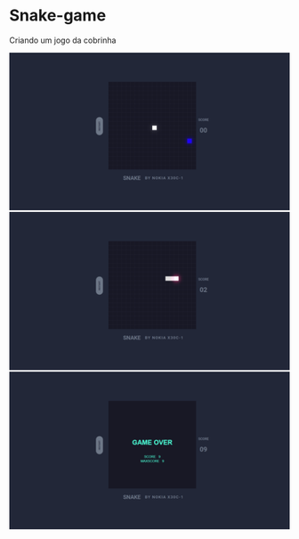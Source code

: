 # Snake-game
Criando um jogo da cobrinha

![imagens](./src/images/snakegameinit.png)
![imagens](./src/images/snakeprogress.png)
![imagens](./src/images/snakegameover.png)
